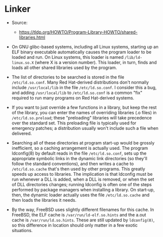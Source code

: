 # Linker

- Source:
  - https://tldp.org/HOWTO/Program-Library-HOWTO/shared-libraries.html

- On GNU glibc-based systems, including all Linux systems, starting up an ELF
  binary executable automatically causes the program loader to be loaded and run.
  On Linux systems, this loader is named `/lib/ld-linux.so.X` (where X is a
  version number). This loader, in turn, finds and loads all other shared
  libraries used by the program.

- The list of directories to be searched is stored in the file `/etc/ld.so.conf`.
  Many Red Hat-derived distributions don't normally include `/usr/local/lib` in
  the file `/etc/ld.so.conf`. I consider this a bug, and adding `/usr/local/lib`
  to `/etc/ld.so.conf` is a common "fix" required to run many programs on Red
  Hat-derived systems.

- If you want to just override a few functions in a library, but keep the rest of
  the library, you can enter the names of overriding libraries (.o files) in
  `/etc/ld.so.preload`; these "preloading" libraries will take precedence over
  the standard set. This preloading file is typically used for emergency patches;
  a distribution usually won't include such a file when delivered.

- Searching all of these directories at program start-up would be grossly
  inefficient, so a caching arrangement is actually used. The program ldconfig(8)
  by default reads in the file `/etc/ld.so.conf`, sets up the appropriate
  symbolic links in the dynamic link directories (so they'll follow the standard
  conventions), and then writes a cache to `/etc/ld.so.cache` that's then used by
  other programs. This greatly speeds up access to libraries. The implication is
  that ldconfig must be run whenever a DLL is added, when a DLL is removed, or
  when the set of DLL directories changes; running ldconfig is often one of the
  steps performed by package managers when installing a library. On start-up,
  then, the dynamic loader actually uses the file `/etc/ld.so.cache` and then
  loads the libraries it needs.

- By the way, FreeBSD uses slightly different filenames for this cache. In
  FreeBSD, the ELF cache is `/var/run/ld-elf.so.hints` and the a.out cache is
  `/var/run/ld.so.hints`. These are still updated by `ldconfig(8)`, so this
  difference in location should only matter in a few exotic situations.
